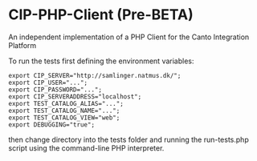 CIP-PHP-Client (Pre-BETA)
==============

An independent implementation of a PHP Client for the Canto Integration Platform

To run the tests first defining the environment variables:

	export CIP_SERVER="http://samlinger.natmus.dk/";
	export CIP_USER="...";
	export CIP_PASSWORD="...";
	export CIP_SERVERADDRESS="localhost";
	export TEST_CATALOG_ALIAS="...";
	export TEST_CATALOG_NAME="...";
	export TEST_CATALOG_VIEW="web";
	export DEBUGGING="true";

then change directory into the tests folder and running the run-tests.php script using the command-line PHP interpreter.